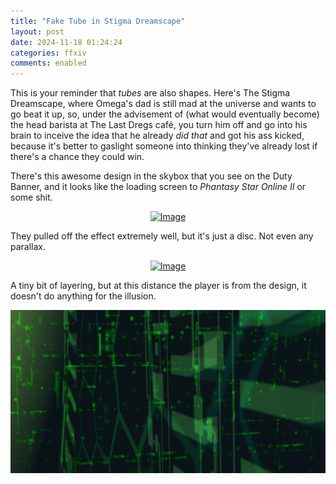 ```yaml
---
title: "Fake Tube in Stigma Dreamscape"
layout: post
date: 2024-11-18 01:24:24
categories: ffxiv
comments: enabled
---
```

This is your reminder that *tubes* are also shapes. Here's The Stigma Dreamscape, where Omega's dad is still mad at the universe and wants to go beat it up, so, under the advisement of (what would eventually become) the head barista at The Last Dregs café, you turn him off and go into his brain to inceive the idea that he already *did that* and got his ass kicked, because it's better to gaslight someone into thinking they've already lost if there's a chance they could win.  

There's this awesome design in the skybox that you see on the Duty Banner, and it looks like the loading screen to *Phantasy Star Online II* or some shit.

<center><a href="https://raw.githubusercontent.com/Nox13last/nox13last.github.io/refs/heads/main/_uploads/Stigma_1.jpg"><img src="https://raw.githubusercontent.com/Nox13last/nox13last.github.io/refs/heads/main/_uploads/Stigma_1.jpg" alt="Image" width="600"></a></center>
                                                                                                          
They pulled off the effect extremely well, but it's just a disc. Not even any parallax.                   
<center><a href="https://raw.githubusercontent.com/Nox13last/nox13last.github.io/refs/heads/main/_uploads/Stigma_2.jpg"><img src="https://raw.githubusercontent.com/Nox13last/nox13last.github.io/refs/heads/main/_uploads/Stigma_2.jpg" alt="Image" width="600"></a></center>
                                                                                                          
A tiny bit of layering, but at this distance the player is from the design, it doesn't do anything for the illusion.  
<center><a href="https://raw.githubusercontent.com/Nox13last/nox13last.github.io/refs/heads/main/_uploads/Stigma_3.png"><img src="https://raw.githubusercontent.com/Nox13last/nox13last.github.io/refs/heads/main/_uploads/Stigma_3.png" alt="Image" width="600"></a></center>


